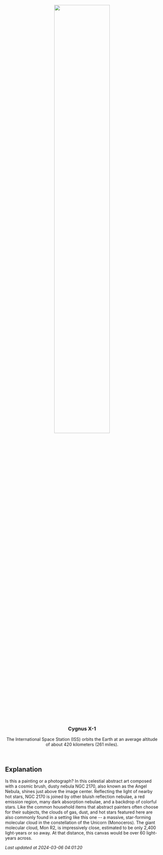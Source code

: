 <p align='center'>
    <img src='https://apod.nasa.gov/apod/image/2403/AngelNebula_Moulton_960.jpg' width='60%' />
    <h3 align="center">Cygnus X-1</h3>
    <p align="center">The International Space Station (ISS) orbits the Earth at an average altitude of about 420 kilometers (261 miles).</p>
</p>
<br/>

Explanation
--
Is this a painting or a photograph? In this celestial abstract art composed with a cosmic brush, dusty nebula NGC 2170, also known as the Angel Nebula, shines just above the image center. Reflecting the light of nearby hot stars, NGC 2170 is joined by other bluish reflection nebulae, a red emission region, many dark absorption nebulae, and a backdrop of colorful stars. Like the common household items that abstract painters often choose for their subjects, the clouds of gas, dust, and hot stars featured here are also commonly found in a setting like this one --  a massive, star-forming molecular cloud in the constellation of the Unicorn (Monoceros). The giant molecular cloud, Mon R2, is impressively close, estimated to be only 2,400 light-years or so away. At that distance, this canvas would be over 60 light-years across.


*Last updated at 2024-03-06 04:01:20*
